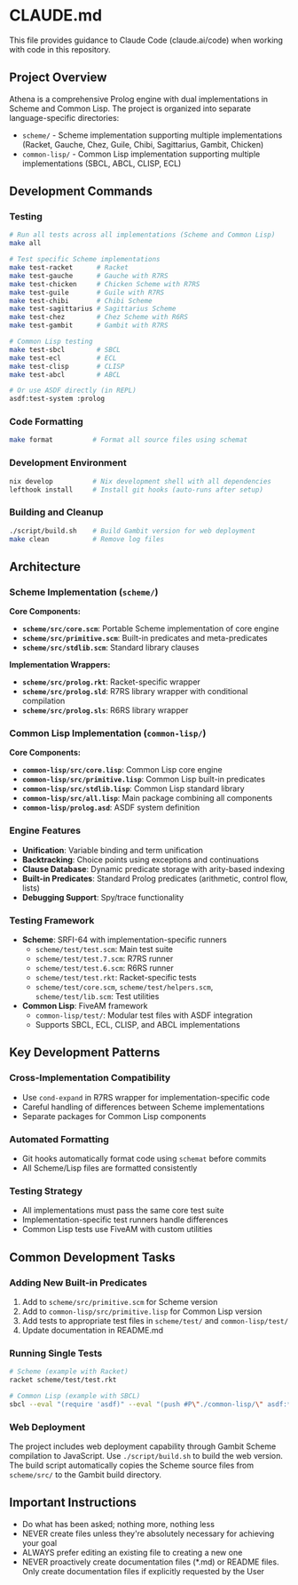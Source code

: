 # CLAUDE.md

This file provides guidance to Claude Code (claude.ai/code) when working with code in this repository.

## Project Overview

Athena is a comprehensive Prolog engine with dual implementations in Scheme and Common Lisp. The project is organized into separate language-specific directories:

- `scheme/` - Scheme implementation supporting multiple implementations (Racket, Gauche, Chez, Guile, Chibi, Sagittarius, Gambit, Chicken)
- `common-lisp/` - Common Lisp implementation supporting multiple implementations (SBCL, ABCL, CLISP, ECL)

## Development Commands

### Testing
```bash
# Run all tests across all implementations (Scheme and Common Lisp)
make all

# Test specific Scheme implementations
make test-racket      # Racket
make test-gauche      # Gauche with R7RS
make test-chicken     # Chicken Scheme with R7RS
make test-guile       # Guile with R7RS
make test-chibi       # Chibi Scheme
make test-sagittarius # Sagittarius Scheme
make test-chez        # Chez Scheme with R6RS
make test-gambit      # Gambit with R7RS

# Common Lisp testing
make test-sbcl        # SBCL
make test-ecl         # ECL  
make test-clisp       # CLISP
make test-abcl        # ABCL

# Or use ASDF directly (in REPL)
asdf:test-system :prolog
```

### Code Formatting
```bash
make format          # Format all source files using schemat
```

### Development Environment
```bash
nix develop          # Nix development shell with all dependencies
lefthook install     # Install git hooks (auto-runs after setup)
```

### Building and Cleanup
```bash
./script/build.sh    # Build Gambit version for web deployment
make clean           # Remove log files
```

## Architecture

### Scheme Implementation (`scheme/`)
**Core Components:**
- **`scheme/src/core.scm`**: Portable Scheme implementation of core engine
- **`scheme/src/primitive.scm`**: Built-in predicates and meta-predicates
- **`scheme/src/stdlib.scm`**: Standard library clauses

**Implementation Wrappers:**
- **`scheme/src/prolog.rkt`**: Racket-specific wrapper
- **`scheme/src/prolog.sld`**: R7RS library wrapper with conditional compilation
- **`scheme/src/prolog.sls`**: R6RS library wrapper

### Common Lisp Implementation (`common-lisp/`)
**Core Components:**
- **`common-lisp/src/core.lisp`**: Common Lisp core engine
- **`common-lisp/src/primitive.lisp`**: Common Lisp built-in predicates
- **`common-lisp/src/stdlib.lisp`**: Common Lisp standard library
- **`common-lisp/src/all.lisp`**: Main package combining all components
- **`common-lisp/prolog.asd`**: ASDF system definition

### Engine Features
- **Unification**: Variable binding and term unification
- **Backtracking**: Choice points using exceptions and continuations
- **Clause Database**: Dynamic predicate storage with arity-based indexing
- **Built-in Predicates**: Standard Prolog predicates (arithmetic, control flow, lists)
- **Debugging Support**: Spy/trace functionality

### Testing Framework
- **Scheme**: SRFI-64 with implementation-specific runners
  - `scheme/test/test.scm`: Main test suite
  - `scheme/test/test.7.scm`: R7RS runner
  - `scheme/test/test.6.scm`: R6RS runner
  - `scheme/test/test.rkt`: Racket-specific tests
  - `scheme/test/core.scm`, `scheme/test/helpers.scm`, `scheme/test/lib.scm`: Test utilities
- **Common Lisp**: FiveAM framework
  - `common-lisp/test/`: Modular test files with ASDF integration
  - Supports SBCL, ECL, CLISP, and ABCL implementations

## Key Development Patterns

### Cross-Implementation Compatibility
- Use `cond-expand` in R7RS wrapper for implementation-specific code
- Careful handling of differences between Scheme implementations
- Separate packages for Common Lisp components

### Automated Formatting
- Git hooks automatically format code using `schemat` before commits
- All Scheme/Lisp files are formatted consistently

### Testing Strategy
- All implementations must pass the same core test suite
- Implementation-specific test runners handle differences
- Common Lisp tests use FiveAM with custom utilities

## Common Development Tasks

### Adding New Built-in Predicates
1. Add to `scheme/src/primitive.scm` for Scheme version
2. Add to `common-lisp/src/primitive.lisp` for Common Lisp version
3. Add tests to appropriate test files in `scheme/test/` and `common-lisp/test/`
4. Update documentation in README.md

### Running Single Tests
```bash
# Scheme (example with Racket)
racket scheme/test/test.rkt

# Common Lisp (example with SBCL)
sbcl --eval "(require 'asdf)" --eval "(push #P\"./common-lisp/\" asdf:*central-registry*)" --eval "(asdf:test-system :prolog)" --quit
```

### Web Deployment
The project includes web deployment capability through Gambit Scheme compilation to JavaScript. Use `./script/build.sh` to build the web version. The build script automatically copies the Scheme source files from `scheme/src/` to the Gambit build directory.

## Important Instructions

- Do what has been asked; nothing more, nothing less
- NEVER create files unless they're absolutely necessary for achieving your goal
- ALWAYS prefer editing an existing file to creating a new one
- NEVER proactively create documentation files (*.md) or README files. Only create documentation files if explicitly requested by the User
